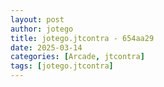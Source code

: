 ```yaml
---
layout: post
author: jotego
title: jotego.jtcontra - 654aa29
date: 2025-03-14
categories: [Arcade, jtcontra]
tags: [jotego.jtcontra]
---
```



